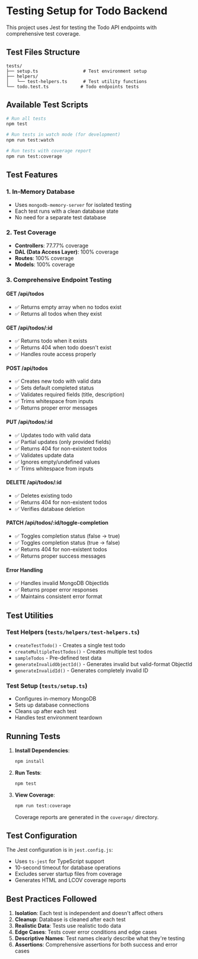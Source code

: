 # Testing Setup for Todo Backend

This project uses Jest for testing the Todo API endpoints with comprehensive test coverage.

## Test Files Structure

```
tests/
├── setup.ts                 # Test environment setup
├── helpers/
│   └── test-helpers.ts      # Test utility functions
└── todo.test.ts            # Todo endpoints tests
```

## Available Test Scripts

```bash
# Run all tests
npm test

# Run tests in watch mode (for development)
npm run test:watch

# Run tests with coverage report
npm run test:coverage
```

## Test Features

### 1. In-Memory Database
- Uses `mongodb-memory-server` for isolated testing
- Each test runs with a clean database state
- No need for a separate test database

### 2. Test Coverage
- **Controllers**: 77.77% coverage
- **DAL (Data Access Layer)**: 100% coverage
- **Routes**: 100% coverage
- **Models**: 100% coverage

### 3. Comprehensive Endpoint Testing

#### GET /api/todos
- ✅ Returns empty array when no todos exist
- ✅ Returns all todos when they exist

#### GET /api/todos/:id
- ✅ Returns todo when it exists
- ✅ Returns 404 when todo doesn't exist
- ✅ Handles route access properly

#### POST /api/todos
- ✅ Creates new todo with valid data
- ✅ Sets default completed status
- ✅ Validates required fields (title, description)
- ✅ Trims whitespace from inputs
- ✅ Returns proper error messages

#### PUT /api/todos/:id
- ✅ Updates todo with valid data
- ✅ Partial updates (only provided fields)
- ✅ Returns 404 for non-existent todos
- ✅ Validates update data
- ✅ Ignores empty/undefined values
- ✅ Trims whitespace from inputs

#### DELETE /api/todos/:id
- ✅ Deletes existing todo
- ✅ Returns 404 for non-existent todos
- ✅ Verifies database deletion

#### PATCH /api/todos/:id/toggle-completion
- ✅ Toggles completion status (false → true)
- ✅ Toggles completion status (true → false)
- ✅ Returns 404 for non-existent todos
- ✅ Returns proper success messages

#### Error Handling
- ✅ Handles invalid MongoDB ObjectIds
- ✅ Returns proper error responses
- ✅ Maintains consistent error format

## Test Utilities

### Test Helpers (`tests/helpers/test-helpers.ts`)
- `createTestTodo()` - Creates a single test todo
- `createMultipleTestTodos()` - Creates multiple test todos
- `sampleTodos` - Pre-defined test data
- `generateInvalidObjectId()` - Generates invalid but valid-format ObjectId
- `generateInvalidId()` - Generates completely invalid ID

### Test Setup (`tests/setup.ts`)
- Configures in-memory MongoDB
- Sets up database connections
- Cleans up after each test
- Handles test environment teardown

## Running Tests

1. **Install Dependencies**:
   ```bash
   npm install
   ```

2. **Run Tests**:
   ```bash
   npm test
   ```

3. **View Coverage**:
   ```bash
   npm run test:coverage
   ```
   Coverage reports are generated in the `coverage/` directory.

## Test Configuration

The Jest configuration is in `jest.config.js`:
- Uses `ts-jest` for TypeScript support
- 10-second timeout for database operations
- Excludes server startup files from coverage
- Generates HTML and LCOV coverage reports

## Best Practices Followed

1. **Isolation**: Each test is independent and doesn't affect others
2. **Cleanup**: Database is cleaned after each test
3. **Realistic Data**: Tests use realistic todo data
4. **Edge Cases**: Tests cover error conditions and edge cases
5. **Descriptive Names**: Test names clearly describe what they're testing
6. **Assertions**: Comprehensive assertions for both success and error cases
